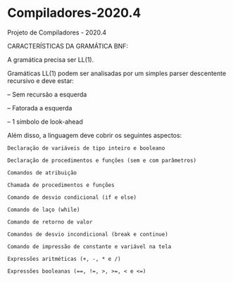 # Compiladores-2020.4
Projeto de Compiladores - 2020.4

CARACTERÍSTICAS DA GRAMÁTICA BNF:

A gramática precisa ser LL(1).

Gramáticas LL(1) podem ser analisadas por um simples parser descentente recursivo e deve estar:

– Sem recursão a esquerda

– Fatorada a esquerda

– 1 símbolo de look-ahead

Além disso, a linguagem deve cobrir os seguintes aspectos:

    Declaração de variáveis de tipo inteiro e booleano

    Declaração de procedimentos e funções (sem e com parâmetros)

    Comandos de atribuição

    Chamada de procedimentos e funções

    Comando de desvio condicional (if e else)

    Comando de laço (while)

    Comando de retorno de valor

    Comandos de desvio incondicional (break e continue)

    Comando de impressão de constante e variável na tela

    Expressões aritméticas (+, -, * e /)

    Expressões booleanas (==, !=, >, >=, < e <=)


